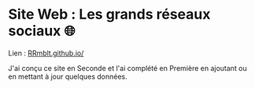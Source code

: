 # Site Web : Les grands réseaux sociaux 🌐
Lien : [RRmblt.github.io/](https://rrmblt.github.io/)

J'ai conçu ce site en Seconde et l'ai complété en Première en ajoutant ou en mettant à jour quelques données.

